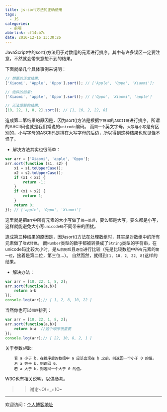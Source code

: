 ```yaml
---
title: js-sort方法的正确使用
tags:
  - JS
categories:
  - 前端
abbrlink: cf14cb7c
date: 2016-12-16 13:30:26
---
```

JavaScript中的sort()方法用于对数组的元素进行排序。其中有许多误区一定要注意，不然就会带来意想不到的结果。
<!--more-->
下面就举几个具体事例来说明：
```Javascript
// 想要的正常结果:
['Xiaomi', 'Apple', 'Oppo'].sort(); // ['Apple', 'Oppo', 'Xiaomi'];

// 诡异的结果:
['Xiaomi', 'apple', 'Oppo'].sort(); // ['Oppo', 'Xiaomi", 'apple']

// 无法理解的结果:
[10, 22, 1, 8, 2].sort(); // [1, 10, 2, 22, 8]
```
造成第二第结果的原因是，因为sort()方法是根据`字符串`的`ASCII码`进行排序，所谓的ASCII码也就是我们常说的`unicode`编码。
而`同一个`英文字母，`大写`与`小写`是有区别的，小写字母的ASCII码是排在大写字母的后边，所以得到这种结果也就见怪不怪了。
* 解决方法其实也很简单：
```Javascript
var arr = ['Xiaomi', 'apple', 'Oppo'];
arr.sort(function (s1, s2) {
    x1 = s1.toUpperCase();
    x2 = s2.toUpperCase();
    if (x1 < x2) {
        return -1;
    }
    if (x1 > x2) {
        return 1;
    }
    return 0;
}); // ['apple', 'Oppo', 'Xiaomi']
```
这里就是把arr中所有元素的大小写做了`统一处理`，要么都是大写，要么都是小写，这样就能避免大小写`unicode码`不同带来的困扰。

造成第三种结果的原因是，因为sort()方法在处理数组时，其实是对数组中的所有元素做了`隐式转换`。
而`Number`类型的数字都被转换成了`String`类型的字符串，在unicode码比较大小时，是`从前到后`且`逐位`进行比较（先是比较数组中`所有`元素的`第一位`，接着是第二位，第三位...）。
自然而然，就得到`[1, 10, 2, 22, 8]`这样的结果。
* 解决办法：
```Javascript
var arr = [10, 22, 1, 8, 2];
arr.sort(function(a,b){
    return a-b
});
console.log(arr);// [ 1, 2, 8, 10, 22 ]
```
当然你也可以`倒序`排列：
```Javascript
var arr = [10, 22, 1, 8, 2];
arr.sort(function(a,b){
    return b-a  //这个顺序很重要
});
console.log(arr);// [ 22, 10, 8, 2, 1 ]
```
关于参数`a`和`b`:

        若 a 小于 b，在排序后的数组中 a 应该出现在 b 之前，则返回一个小于 0 的值。
        若 a 等于 b，则返回 0。
        若 a 大于 b，则返回一个大于 0 的值。
W3C也有相关说明，[以供参考](http://www.w3school.com.cn/jsref/jsref_sort.asp "sort方法")。
>> 谢谢~O(∩_∩)O~

---

欢迎访问：[个人博客地址](//tiven.cn/p/cf14cb7c/ "天問博客")


